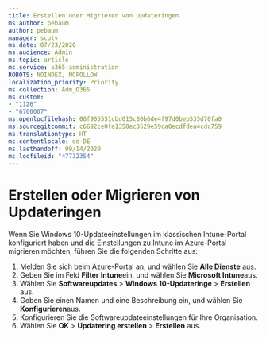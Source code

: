 ```yaml
---
title: Erstellen oder Migrieren von Updateringen
ms.author: pebaum
author: pebaum
manager: scotv
ms.date: 07/23/2020
ms.audience: Admin
ms.topic: article
ms.service: o365-administration
ROBOTS: NOINDEX, NOFOLLOW
localization_priority: Priority
ms.collection: Adm_O365
ms.custom:
- "1126"
- "6700007"
ms.openlocfilehash: 06f905551cbd015c80b6de4f97d0beb535d70fa0
ms.sourcegitcommit: c6692ce0fa1358ec3529e59ca0ecdfdea4cdc759
ms.translationtype: HT
ms.contentlocale: de-DE
ms.lasthandoff: 09/14/2020
ms.locfileid: "47732354"
---
```

# <a name="create-or-migrate-update-rings"></a>Erstellen oder Migrieren von Updateringen

Wenn Sie Windows 10-Updateeinstellungen im klassischen Intune-Portal konfiguriert haben und die Einstellungen zu Intune im Azure-Portal migrieren möchten, führen Sie die folgenden Schritte aus:

1.  Melden Sie sich beim Azure-Portal an, und wählen Sie **Alle Dienste** aus.
2.  Geben Sie im Feld **Filter** **Intune**ein, und wählen Sie **Microsoft Intune**aus.
3.  Wählen Sie **Softwareupdates**  >  **Windows 10-Updateringe**  >  **Erstellen** aus.
4.  Geben Sie einen Namen und eine Beschreibung ein, und wählen Sie **Konfigurieren**aus.
5.  Konfigurieren Sie die Softwareupdateeinstellungen für Ihre Organisation.
6.  Wählen Sie **OK** > **Updatering erstellen** > **Erstellen** aus.
